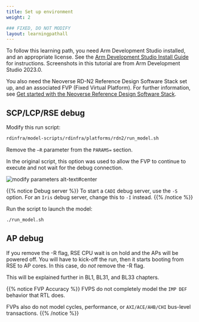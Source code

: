 ```yaml
---
title: Set up environment
weight: 2

### FIXED, DO NOT MODIFY
layout: learningpathall
---
```


To follow this learning path, you need Arm Development Studio installed, and an appropriate license. See the [Arm Development Studio Install Guide](/install-guides/armds) for instructions. Screenshots in this tutorial are from Arm Development Studio 2023.0.

You also need the Neoverse RD-N2 Reference Design Software Stack set up, and an associated FVP (Fixed Virtual Platform). For further information, see [Get started with the Neoverse Reference Design Software Stack](/learning-paths/servers-and-cloud-computing/refinfra-quick-start/). 

## SCP/LCP/RSE debug

Modify this run script:

```bash
rdinfra/model-scripts/rdinfra/platforms/rdn2/run_model.sh
```
Remove the `–R` parameter from the `PARAMS=` section. 

In the original script, this option was used to allow the FVP to continue to execute and not wait for the debug connection.

![modify parameters alt-text#center](images/modify_params.png "Figure 1. Modify run_model.sh")

{{% notice Debug server %}}
To start a `CADI` debug server, use the `-S` option. For an `Iris` debug server, change this to `-I` instead.
{{% /notice %}}

Run the script to launch the model:
```bash
./run_model.sh
```

## AP debug

If you remove the -R flag, RSE CPU wait is on hold and the APs will be powered off. You will have to kick-off the run, then it starts booting from RSE to AP cores. In this case, do *not* remove the -R flag.

This will be explained further in BL1, BL31, and BL33 chapters.

{{% notice FVP Accuracy %}}
FVPS do not completely model the `IMP DEF` behavior that RTL does.

FVPs also do not model cycles, performance, or `AXI/ACE/AHB/CHI` bus-level transactions.
{{% /notice %}}
